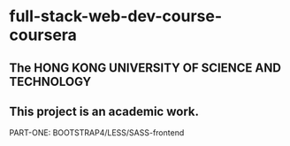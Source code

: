 # full-stack-web-dev-course-coursera
## The HONG KONG UNIVERSITY OF SCIENCE AND TECHNOLOGY
This project is an academic work. 
---------------------------------

PART-ONE: BOOTSTRAP4/LESS/SASS-frontend




